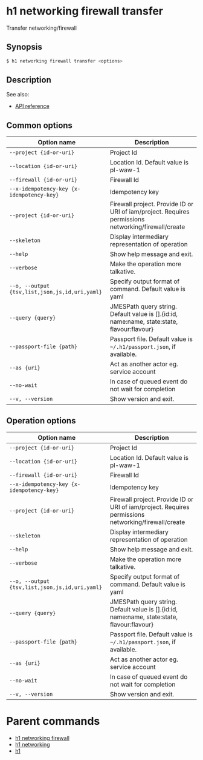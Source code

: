
# h1 networking firewall transfer

Transfer networking/firewall

## Synopsis

```bash
$ h1 networking firewall transfer <options>
```

## Description

See also:

* [API reference](https://api.hyperone.com/v2/docs#operation/networking_project_firewall_transfer)

## Common options

| Option name                                        | Description                                                                                         |
| -------------------------------------------------- | --------------------------------------------------------------------------------------------------- |
| ```--project {id-or-uri}```                        | Project Id                                                                                          |
| ```--location {id-or-uri}```                       | Location Id. Default value is pl-waw-1                                                              |
| ```--firewall {id-or-uri}```                       | Firewall Id                                                                                         |
| ```--x-idempotency-key {x-idempotency-key}```      | Idempotency key                                                                                     |
| ```--project {id-or-uri}```                        | Firewall project. Provide ID or URI of iam/project. Requires permissions networking/firewall/create |
| ```--skeleton```                                   | Display intermediary representation of operation                                                    |
| ```--help```                                       | Show help message and exit.                                                                         |
| ```--verbose```                                    | Make the operation more talkative.                                                                  |
| ```--o, --output {tsv,list,json,js,id,uri,yaml}``` | Specify output format of command. Default value is yaml                                             |
| ```--query {query}```                              | JMESPath query string. Default value is [].\{id:id, name:name, state:state, flavour:flavour\}       |
| ```--passport-file {path}```                       | Passport file. Default value is ```~/.h1/passport.json```, if available.                            |
| ```--as {uri}```                                   | Act as another actor eg. service account                                                            |
| ```--no-wait```                                    | In case of queued event do not wait for completion                                                  |
| ```--v, --version```                               | Show version and exit.                                                                              |

## Operation options

| Option name                                        | Description                                                                                         |
| -------------------------------------------------- | --------------------------------------------------------------------------------------------------- |
| ```--project {id-or-uri}```                        | Project Id                                                                                          |
| ```--location {id-or-uri}```                       | Location Id. Default value is pl-waw-1                                                              |
| ```--firewall {id-or-uri}```                       | Firewall Id                                                                                         |
| ```--x-idempotency-key {x-idempotency-key}```      | Idempotency key                                                                                     |
| ```--project {id-or-uri}```                        | Firewall project. Provide ID or URI of iam/project. Requires permissions networking/firewall/create |
| ```--skeleton```                                   | Display intermediary representation of operation                                                    |
| ```--help```                                       | Show help message and exit.                                                                         |
| ```--verbose```                                    | Make the operation more talkative.                                                                  |
| ```--o, --output {tsv,list,json,js,id,uri,yaml}``` | Specify output format of command. Default value is yaml                                             |
| ```--query {query}```                              | JMESPath query string. Default value is [].\{id:id, name:name, state:state, flavour:flavour\}       |
| ```--passport-file {path}```                       | Passport file. Default value is ```~/.h1/passport.json```, if available.                            |
| ```--as {uri}```                                   | Act as another actor eg. service account                                                            |
| ```--no-wait```                                    | In case of queued event do not wait for completion                                                  |
| ```--v, --version```                               | Show version and exit.                                                                              |

# Parent commands

* [h1 networking firewall](./../README.md)
* [h1 networking](./../../README.md)
* [h1](./../../../README.md)
